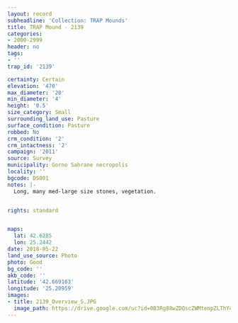 ```yaml
---
layout: record
subheadline: 'Collection: TRAP Mounds'
title: TRAP Mound - 2139
categories:
- 2000-2999
header: no
tags:
- ''
trap_id: '2139'

certainty: Certain
elevation: '470'
max_diameter: '20'
min_diameter: '4'
height: '0.5'
size_category: Small
surrounding_land_use: Pasture
surface_condition: Pasture
robbed: No
crm_condition: '2'
crm_intactness: '2'
campaign: '2011'
source: Survey
municipality: Gorno Sahrane necropolis
locality: ''
bgcode: DS001
notes: |-
  Long, many med-large size stones, vegetation.


rights: standard


maps:
  lat: 42.6285
  lon: 25.2442
date: 2018-05-22
land_use_source: Photo
photo: Good
bg_code: ''
akb_code: ''
latitude: '42.669163'
longitude: '25.20959'
images:
- title: 2139_Overview_S.JPG
  image_path: https://drive.google.com/uc?id=0B3Rg88wZDQscZWMtenpZLThYcGc
---
```

